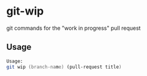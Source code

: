 # git-wip

git commands for the "work in progress" pull request

## Usage

```zsh
Usage:
git wip (branch-name) (pull-request title)
```

